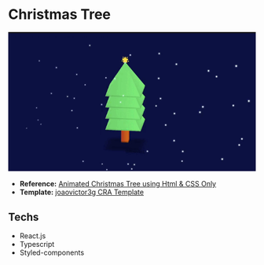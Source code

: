 # Christmas Tree 

![demonstration](tree.gif)

* **Reference:** [Animated Christmas Tree using Html & CSS Only](https://youtu.be/hrv2XAY27gU)
* **Template:** [joaovictor3g CRA Template](https://www.npmjs.com/package/@joaovictor3g/cra-template) 

## Techs

- React.js
- Typescript
- Styled-components

